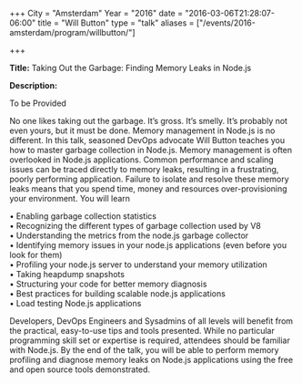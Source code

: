 +++
City = "Amsterdam"
Year = "2016"
date = "2016-03-06T21:28:07-06:00"
title = "Will Button"
type = "talk"
aliases = ["/events/2016-amsterdam/program/willbutton/"]

+++

<div class="span-15  ">
  <div class="span-15  last ">
  <p><strong>Title:</strong>
  Taking Out the Garbage: Finding Memory Leaks in Node.js
</p>

<p><strong>Description:</strong></p>

<p>To be Provided</p>

<p>
No one likes taking out the garbage. It’s gross. It’s smelly. It’s probably not even yours, but it must be done. Memory management in Node.js is no different. In this talk, seasoned DevOps advocate Will Button teaches you how to master garbage collection in Node.js. Memory management is often overlooked in Node.js applications. Common performance and scaling issues can be traced directly to memory leaks, resulting in a frustrating, poorly performing application. Failure to isolate and resolve these memory leaks means that you spend time, money and resources over-provisioning your environment. You will learn</p>

<p>
 • Enabling garbage collection statistics<br />
 • Recognizing the different types of garbage collection used by V8<br />
 • Understanding the metrics from the node.js garbage collector<br />
 • Identifying memory issues in your node.js applications (even before you look for them)<br />
 • Profiling your node.js server to understand your memory utilization<br />
 • Taking heapdump snapshots<br />
 • Structuring your code for better memory diagnosis<br />
 • Best practices for building scalable node.js applications<br />
 • Load testing Node.js applications<br />
</p>

<p>Developers, DevOps Engineers and Sysadmins of all levels will benefit from the practical, easy-to-use tips and tools presented. While no particular programming skill set or expertise is required, attendees should be familiar with Node.js. By the end of the talk, you will be able to perform memory profiling and diagnose memory leaks on Node.js applications using the free and open source tools demonstrated.
</p>




  </div>
</div>
